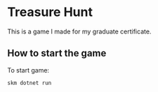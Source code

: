 # Treasure Hunt

This is a game I made for my graduate certificate.

## How to start the game

To start game:

```
skm dotnet run
```
